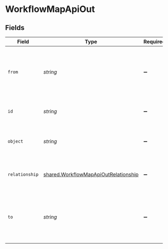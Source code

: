 # WorkflowMapApiOut


## Fields

| Field                                                                                               | Type                                                                                                | Required                                                                                            | Description                                                                                         | Example                                                                                             |
| --------------------------------------------------------------------------------------------------- | --------------------------------------------------------------------------------------------------- | --------------------------------------------------------------------------------------------------- | --------------------------------------------------------------------------------------------------- | --------------------------------------------------------------------------------------------------- |
| `from`                                                                                              | *string*                                                                                            | :heavy_minus_sign:                                                                                  | The unique ID of the source workflow of the workflow map relationship                               | a1b2c3d4                                                                                            |
| `id`                                                                                                | *string*                                                                                            | :heavy_minus_sign:                                                                                  | The unique ID of this Risk Cloud resource                                                           | a1b2c3d4                                                                                            |
| `object`                                                                                            | *string*                                                                                            | :heavy_minus_sign:                                                                                  | Identifies the type of object this data represents                                                  | workflow-map                                                                                        |
| `relationship`                                                                                      | [shared.WorkflowMapApiOutRelationship](../../../sdk/models/shared/workflowmapapioutrelationship.md) | :heavy_minus_sign:                                                                                  | The type of the relationship between workflows                                                      | ONE_TO_MANY                                                                                         |
| `to`                                                                                                | *string*                                                                                            | :heavy_minus_sign:                                                                                  | The unique ID of the destination workflow of the workflow map relationship                          | a1b2c3d4                                                                                            |